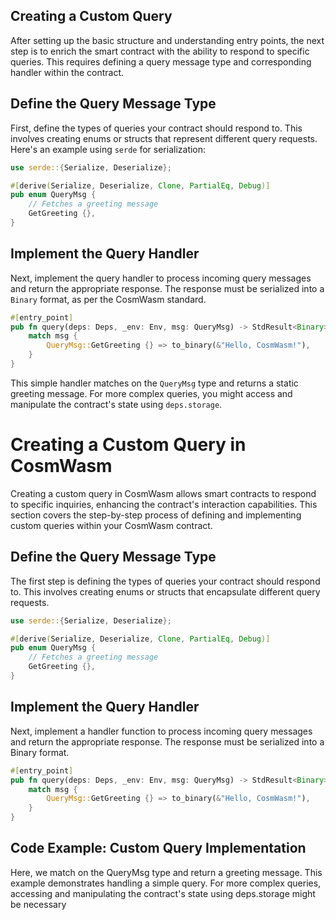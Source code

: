 ## Creating a Custom Query
After setting up the basic structure and understanding entry points, the next step is to enrich the smart contract with the ability to respond to specific queries. This requires defining a query message type and corresponding handler within the contract.

## Define the Query Message Type
First, define the types of queries your contract should respond to. This involves creating enums or structs that represent different query requests. Here's an example using `serde` for serialization:
```rust
use serde::{Serialize, Deserialize};

#[derive(Serialize, Deserialize, Clone, PartialEq, Debug)]
pub enum QueryMsg {
    // Fetches a greeting message
    GetGreeting {},
}
```
## Implement the Query Handler
Next, implement the query handler to process incoming query messages and return the appropriate response. The response must be serialized into a `Binary` format, as per the CosmWasm standard.
```rust
#[entry_point]
pub fn query(deps: Deps, _env: Env, msg: QueryMsg) -> StdResult<Binary> {
    match msg {
        QueryMsg::GetGreeting {} => to_binary(&"Hello, CosmWasm!"),
    }
}
```
This simple handler matches on the `QueryMsg` type and returns a static greeting message. For more complex queries, you might access and manipulate the contract's state using `deps.storage`.

# Creating a Custom Query in CosmWasm

Creating a custom query in CosmWasm allows smart contracts to respond to specific inquiries, enhancing the contract's interaction capabilities. This section covers the step-by-step process of defining and implementing custom queries within your CosmWasm contract.

## Define the Query Message Type

The first step is defining the types of queries your contract should respond to. This involves creating enums or structs that encapsulate different query requests.
```rust
use serde::{Serialize, Deserialize};

#[derive(Serialize, Deserialize, Clone, PartialEq, Debug)]
pub enum QueryMsg {
    // Fetches a greeting message
    GetGreeting {},
}
```
## Implement the Query Handler

Next, implement a handler function to process incoming query messages and return the appropriate response. The response must be serialized into a Binary format.
```rust
#[entry_point]
pub fn query(deps: Deps, _env: Env, msg: QueryMsg) -> StdResult<Binary> {
    match msg {
        QueryMsg::GetGreeting {} => to_binary(&"Hello, CosmWasm!"),
    }
}
```
## Code Example: Custom Query Implementation

Here, we match on the QueryMsg type and return a greeting message. This example demonstrates handling a simple query. For more complex queries, accessing and manipulating the contract's state using deps.storage might be necessary